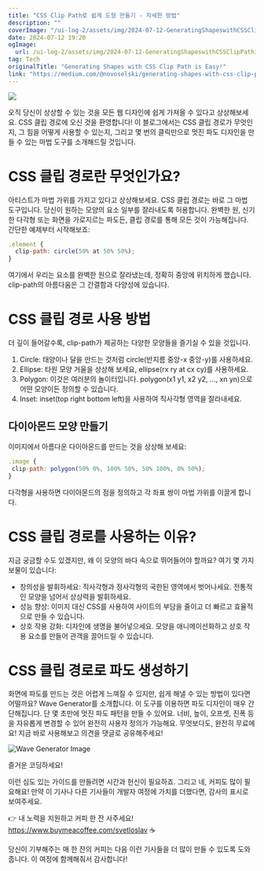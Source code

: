 ```yaml
---
title: "CSS Clip Path로 쉽게 도형 만들기 - 자세한 방법"
description: ""
coverImage: "/ui-log-2/assets/img/2024-07-12-GeneratingShapeswithCSSClipPathisEasy_0.png"
date: 2024-07-12 19:20
ogImage: 
  url: /ui-log-2/assets/img/2024-07-12-GeneratingShapeswithCSSClipPathisEasy_0.png
tag: Tech
originalTitle: "Generating Shapes with CSS Clip Path is Easy!"
link: "https://medium.com/@novoselski/generating-shapes-with-css-clip-path-is-easy-ec4176f796ff"
---
```



<img src="/ui-log-2/assets/img/2024-07-12-GeneratingShapeswithCSSClipPathisEasy_0.png" />

오직 당신이 상상할 수 있는 것을 모든 웹 디자인에 쉽게 가져올 수 있다고 상상해보세요. CSS 클립 경로에 오신 것을 환영합니다! 이 블로그에서는 CSS 클립 경로가 무엇인지, 그 힘을 어떻게 사용할 수 있는지, 그리고 몇 번의 클릭만으로 멋진 파도 디자인을 만들 수 있는 마법 도구를 소개해드릴 것입니다.

# CSS 클립 경로란 무엇인가요?

아티스트가 마법 가위를 가지고 있다고 상상해보세요. CSS 클립 경로는 바로 그 마법 도구입니다. 당신이 원하는 모양의 요소 일부를 잘라내도록 허용합니다. 완벽한 원, 신기한 다각형 또는 화면을 가로지르는 파도든, 클립 경로를 통해 모든 것이 가능해집니다. 간단한 예제부터 시작해보죠:

<!-- ui-log 수평형 -->
<ins class="adsbygoogle"
  style="display:block"
  data-ad-client="ca-pub-4877378276818686"
  data-ad-slot="9743150776"
  data-ad-format="auto"
  data-full-width-responsive="true"></ins>
  <script>
  (adsbygoogle = window.adsbygoogle || []).push({});
  </script>

```js
.element {
  clip-path: circle(50% at 50% 50%);
}
```

여기에서 우리는 요소를 완벽한 원으로 잘라냈는데, 정확히 중앙에 위치하게 했습니다. clip-path의 아름다움은 그 간결함과 다양성에 있습니다.

# CSS 클립 경로 사용 방법

더 깊이 들어갈수록, clip-path가 제공하는 다양한 모양들을 즐기실 수 있을 것입니다.

<!-- ui-log 수평형 -->
<ins class="adsbygoogle"
  style="display:block"
  data-ad-client="ca-pub-4877378276818686"
  data-ad-slot="9743150776"
  data-ad-format="auto"
  data-full-width-responsive="true"></ins>
  <script>
  (adsbygoogle = window.adsbygoogle || []).push({});
  </script>

1. Circle: 태양이나 달을 만드는 것처럼 circle(반지름 중앙-x 중앙-y)를 사용하세요.
2. Ellipse: 타원 모양 거울을 상상해 보세요, ellipse(rx ry at cx cy)를 사용하세요.
3. Polygon: 이것은 여러분의 놀이터입니다. polygon(x1 y1, x2 y2, …, xn yn)으로 어떤 모양이든 정의할 수 있습니다.
4. Inset: inset(top right bottom left)을 사용하여 직사각형 영역을 잘라내세요.

## 다이아몬드 모양 만들기

이미지에서 아름다운 다이아몬드를 만드는 것을 상상해 보세요:

```js
.image {
 clip-path: polygon(50% 0%, 100% 50%, 50% 100%, 0% 50%);
}
```

<!-- ui-log 수평형 -->
<ins class="adsbygoogle"
  style="display:block"
  data-ad-client="ca-pub-4877378276818686"
  data-ad-slot="9743150776"
  data-ad-format="auto"
  data-full-width-responsive="true"></ins>
  <script>
  (adsbygoogle = window.adsbygoogle || []).push({});
  </script>

다각형을 사용하면 다이아몬드의 점을 정의하고 각 좌표 쌍이 마법 가위를 이끌게 합니다.

# CSS 클립 경로를 사용하는 이유?

지금 궁금할 수도 있겠지만, 왜 이 모양의 바다 속으로 뛰어들어야 할까요? 여기 몇 가지 보물이 있습니다:

- 창의성을 발휘하세요: 직사각형과 정사각형의 국한된 영역에서 벗어나세요. 전통적인 모양을 넘어서 상상력을 발휘하세요.
- 성능 향상: 이미지 대신 CSS를 사용하여 사이트의 부담을 줄이고 더 빠르고 효율적으로 만들 수 있습니다.
- 상호 작용 강화: 디자인에 생명을 불어넣으세요. 모양을 애니메이션화하고 상호 작용 요소를 만들어 관객을 끌어드릴 수 있습니다.

<!-- ui-log 수평형 -->
<ins class="adsbygoogle"
  style="display:block"
  data-ad-client="ca-pub-4877378276818686"
  data-ad-slot="9743150776"
  data-ad-format="auto"
  data-full-width-responsive="true"></ins>
  <script>
  (adsbygoogle = window.adsbygoogle || []).push({});
  </script>

# CSS 클립 경로로 파도 생성하기

화면에 파도를 만드는 것은 어렵게 느껴질 수 있지만, 쉽게 해낼 수 있는 방법이 있다면 어떨까요? Wave Generator를 소개합니다. 이 도구를 이용하면 파도 디자인이 매우 간단해집니다. 단 몇 초만에 멋진 파도 패턴을 만들 수 있어요. 너비, 높이, 오프셋, 진폭 등을 자유롭게 변경할 수 있어 완전히 사용자 정의가 가능해요. 무엇보다도, 완전히 무료에요! 지금 바로 사용해보고 의견을 댓글로 공유해주세요!

![Wave Generator Image](/ui-log-2/assets/img/2024-07-12-GeneratingShapeswithCSSClipPathisEasy_1.png)

즐거운 코딩하세요!

<!-- ui-log 수평형 -->
<ins class="adsbygoogle"
  style="display:block"
  data-ad-client="ca-pub-4877378276818686"
  data-ad-slot="9743150776"
  data-ad-format="auto"
  data-full-width-responsive="true"></ins>
  <script>
  (adsbygoogle = window.adsbygoogle || []).push({});
  </script>

이런 심도 있는 가이드를 만들려면 시간과 헌신이 필요하죠. 그리고 네, 커피도 많이 필요해요! 만약 이 기사나 다른 기사들이 개발자 여정에 가치를 더했다면, 감사의 표시로 보여주세요.

👉 내 노력을 지원하고 커피 한 잔 사주세요! https://www.buymeacoffee.com/svetloslav ☕

당신이 기부해주는 매 한 잔의 커피는 다음 이런 기사들을 더 많이 만들 수 있도록 도와줍니다. 이 여정에 함께해줘서 감사합니다!